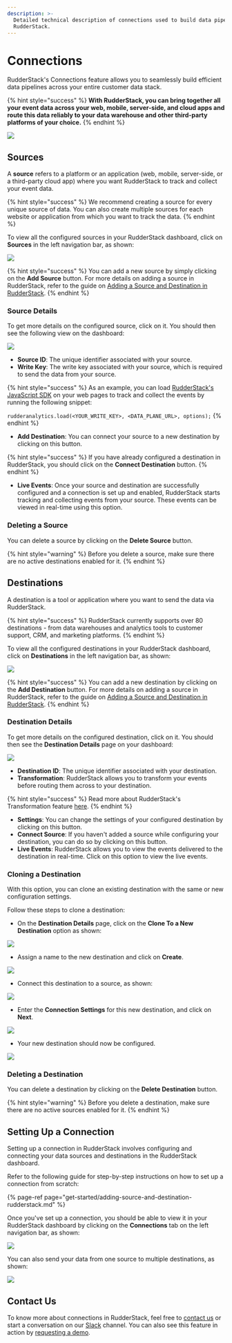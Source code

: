 ```yaml
---
description: >-
  Detailed technical description of connections used to build data pipelines in
  RudderStack.
---
```


# Connections

RudderStack's Connections feature allows you to seamlessly build efficient data pipelines across your entire customer data stack.

{% hint style="success" %}
**With RudderStack, you can bring together all your event data across your web, mobile, server-side, and cloud apps and route this data reliably to your data warehouse and other third-party platforms of your choice.**
{% endhint %}

![](.gitbook/assets/5%20%2820%29.png)

## Sources

A **source** refers to a platform or an application \(web, mobile, server-side, or a third-party cloud app\) where you want RudderStack to track and collect your event data. 

{% hint style="success" %}
We recommend creating a source for every unique source of data. You can also create multiple sources for each website or application from which you want to track the data.
{% endhint %}

To view all the configured sources in your RudderStack dashboard, click on **Sources** in the left navigation bar, as shown:

![](.gitbook/assets/3%20%2820%29.png)

{% hint style="success" %}
You can add a new source by simply clicking on the **Add Source** button. For more details on adding a source in RudderStack, refer to the guide on [Adding a Source and Destination in RudderStack](https://docs.rudderstack.com/getting-started/adding-source-and-destination-rudderstack). 
{% endhint %}

### Source Details

To get more details on the configured source, click on it. You should then see the following view on the dashboard:

![](.gitbook/assets/4%20%2820%29.png)

* **Source ID**: The unique identifier associated with your source.
* **Write Key**: The write key associated with your source, which is required to send the data from your source.

{% hint style="success" %}
As an example, you can load [RudderStack's JavaScript SDK](https://docs.rudderstack.com/rudderstack-sdk-integration-guides/rudderstack-javascript-sdk) on your web pages to track and collect the events by running the following snippet:  
  
`rudderanalytics.load(<YOUR_WRITE_KEY>, <DATA_PLANE_URL>, options);`
{% endhint %}

* **Add Destination**: You can connect your source to a new destination by clicking on this button.

{% hint style="success" %}
If you have already configured a destination in RudderStack, you should click on the **Connect Destination** button.
{% endhint %}

* **Live Events**: Once your source and destination are successfully configured and a connection is set up and enabled, RudderStack starts tracking and collecting events from your source. These events can be viewed in real-time using this option.

### Deleting a Source

You can delete a source by clicking on the **Delete Source** button. 

{% hint style="warning" %}
Before you delete a source, make sure there are no active destinations enabled for it.
{% endhint %}

## Destinations

A destination is a tool or application where you want to send the data via RudderStack.

{% hint style="success" %}
RudderStack currently supports over 80 destinations - from data warehouses and analytics tools to customer support, CRM, and marketing platforms.
{% endhint %}

To view all the configured destinations in your RudderStack dashboard, click on **Destinations** in the left navigation bar, as shown:

![](.gitbook/assets/7%20%2813%29.png)

{% hint style="success" %}
You can add a new destination by clicking on the **Add Destination** button. For more details on adding a source in RudderStack, refer to the guide on [Adding a Source and Destination in RudderStack](https://docs.rudderstack.com/getting-started/adding-source-and-destination-rudderstack).
{% endhint %}

### Destination Details

To get more details on the configured destination, click on it. You should then see the **Destination Details** page on your dashboard:

![](.gitbook/assets/6%20%2819%29.png)

* **Destination ID**: The unique identifier associated with your destination.
* **Transformation**: RudderStack allows you to transform your events before routing them across to your destination. 

{% hint style="success" %}
Read more about RudderStack's Transformation feature [here](https://docs.rudderstack.com/adding-a-new-user-transformation-in-rudderstack).
{% endhint %}

* **Settings**: You can change the settings of your configured destination by clicking on this button.
* **Connect Source**: If you haven't added a source while configuring your destination, you can do so by clicking on this button.
* **Live Events**: RudderStack allows you to view the events delivered to the destination in real-time. Click on this option to view the live events.

### Cloning a Destination

With this option, you can clone an existing destination with the same or new configuration settings.

Follow these steps to clone a destination:

* On the **Destination Details** page, click on the **Clone To a New Destination** option as shown:

![](.gitbook/assets/clone-1.png)

* Assign a name to the new destination and click on **Create**.

![](.gitbook/assets/clone-2.png)

* Connect this destination to a source, as shown:

![](.gitbook/assets/clone-3.png)

* Enter the **Connection Settings** for this new destination, and click on **Next**.

![](.gitbook/assets/clone-4.png)

* Your new destination should now be configured.

![](.gitbook/assets/clone-5.png)

### Deleting a Destination

You can delete a destination by clicking on the **Delete Destination** button. 

{% hint style="warning" %}
Before you delete a destination, make sure there are no active sources enabled for it.
{% endhint %}

## Setting Up a Connection

Setting up a connection in RudderStack involves configuring and connecting your data sources and destinations in the RudderStack dashboard.

Refer to the following guide for step-by-step instructions on how to set up a connection from scratch:

{% page-ref page="get-started/adding-source-and-destination-rudderstack.md" %}

Once you've set up a connection, you should be able to view it in your RudderStack dashboard by clicking on the **Connections** tab on the left navigation bar, as shown:

![](.gitbook/assets/9%20%284%29.png)

You can also send your data from one source to multiple destinations, as shown: 

![](.gitbook/assets/8%20%287%29.png)

## Contact Us

To know more about connections in RudderStack, feel free to [contact us](mailto:%20docs@rudderstack.com) or start a conversation on our [Slack](https://resources.rudderstack.com/join-rudderstack-slack) channel. You can also see this feature in action by [requesting a demo](https://resources.rudderstack.com/request-a-demo?_ga=2.47794151.1545771517.1607313913-1655106949.1598281099).

